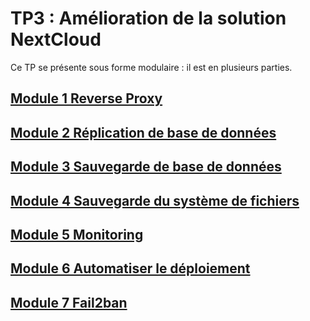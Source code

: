 # TP3 : Amélioration de la solution NextCloud

Ce TP se présente sous forme modulaire : il est en plusieurs parties.

## [Module 1 Reverse Proxy](./1-reverse-proxy/README.md)

## [Module 2 Réplication de base de données](./2-db-replication/README.md)

## [Module 3 Sauvegarde de base de données](./3-db-backup/README.md)

## [Module 4 Sauvegarde du système de fichiers](./4-backup/README.md)

## [Module 5 Monitoring](./5-monitoring/README.md)

## [Module 6 Automatiser le déploiement](./6-automatisation/README.md)

## [Module 7 Fail2ban](./7-fail2ban/README.md)
